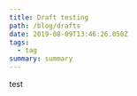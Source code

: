 ```yaml
---
title: Draft testing
path: /blog/drafts
date: 2019-08-09T13:46:26.050Z
tags:
  - tag
summary: summary
---
```

test
